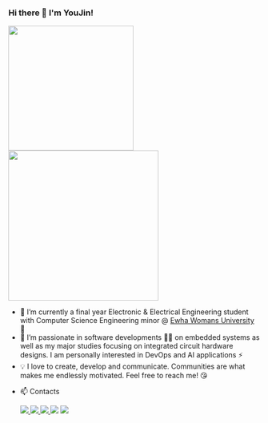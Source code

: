 ### Hi there 👋 I'm YouJin!


<p>
<!-- ![https://github.com/jung-youjin](https://user-images.githubusercontent.com/37402072/123548370-7ce3ae00-d79f-11eb-8c14-644ff3914a2f.gif) -->
   
  <img src ="https://i.pinimg.com/originals/b4/b6/d0/b4b6d0fdd1db2f90a76ce4665a4355b4.gif" height="250px" />
  <img src ="https://user-images.githubusercontent.com/37402072/124953068-c493f080-e04f-11eb-99fb-33366bb093d9.png" height="300px"/>

        

  <!--
<img src ="https://user-images.githubusercontent.com/37402072/123548370-7ce3ae00-d79f-11eb-8c14-644ff3914a2f.gif" height="175px"/>
<img src ="https://user-images.githubusercontent.com/37402072/123548757-20818e00-d7a1-11eb-8a03-bf57a7119072.gif" height="175px"/>
<img src ="https://www.google.com/url?sa=i&url=https%3A%2F%2Fwww.shacktech.co.uk%2Fblog%2F2019%2F05%2F27%2Fq-and-a-with-lee-sexton-senior-escalations-engineer%2F&psig=AOvVaw3oG_LlylVwM5Cp_cFHXEjn&ust=1625846404903000&source=images&cd=vfe&ved=0CAoQjRxqFwoTCJDd9Ins0_ECFQAAAAAdAAAAABAJ" />
<img src ="https://resources.altium.com/sites/default/files/inline-images/The-Best-Multilayer-PCB-Design-Tips-for-Circuit-Board-Layout-C.gif" />
<img src ="https://assets.lookbookspro.com/bernstein-andriulli/gs_5bc702aa-2b94-48fe-a172-05e6ac110003.gif" />
<img src ="https://resources.altium.com/sites/default/files/inline-images/High-Voltage-PCB-Design-animation.gif" />
<img src ="https://kingbright-europe.de/wp-content/uploads/2018/08/kb_platine_400px_animation.gif" />
<img src ="https://66.media.tumblr.com/2579b151ef682bee894c972c740ed6ca/0bdf9bb91a438747-74/s1280x1920/39c8fe6c3c57a0146af57ceba757a840eb066caf.gif" />
<img src ="https://i.imgur.com/CfoKeju.gif" />
<img src ="https://i.pinimg.com/originals/b4/b6/d0/b4b6d0fdd1db2f90a76ce4665a4355b4.gif" />
<img src ="https://media1.tenor.com/images/b0756ec4538bc338e1ba4d21bc11bf64/tenor.gif?itemid=12893054" />
<img src ="http://24.media.tumblr.com/6473f9823e992ba72c388b964a115d74/tumblr_n4p2tgyLjE1ttj3v1o1_r1_1280.gif" height="250px" /> 
  <img src ="https://assets.lookbookspro.com/bernstein-andriulli/gs_5bc702aa-2b94-48fe-a172-05e6ac110003.gif" height="250px"/>
-->
                                                                                        

<!-- <img src ="https://user-images.githubusercontent.com/37402072/123548578-4bb7ad80-d7a0-11eb-976e-a58987931fd9.gif" width="225px"/> -->
</p>
  
- 🔭 I’m currently a final year Electronic & Electrical Engineering student with Computer Science Engineering minor @ [Ewha Womans University](https://ewha.ac.kr) 🌸
- 🌱 I’m passionate in software developments 👩‍💻 on embedded systems as well as my major studies focusing on integrated circuit hardware designs. I am personally interested in DevOps and AI applications ⚡
- 💡 I love to create, develop and communicate. Communities are what makes me endlessly motivated. Feel free to reach me! 😘
<!-- - 🌱 I’m passionate in software developments 👩‍💻 (newbie🍀 focusing on embedded sw) as well as my major studies focusing on integrated circuit designs, digital image processing + deep learning ⚡
- 🌼 I'm also developing my skills in **tech-leadership**, making presentations, writing journals, **creative design creations**
- 💡 I love to create, develop,  -->


<!--
  <p>
  <img src="https://img.shields.io/badge/C++-00599C?style=flat-square&logo=C%2B%2B&logoColor=white"/> <img src="https://img.shields.io/badge/C-A8B9CC?style=flat-square&logo=C&logoColor=white"/> <img src ="https://img.shields.io/badge/Matlab-0076A8?style=flat-square&logo=mathworks&logoColor=white "/> <img src="https://img.shields.io/badge/Python-3776AB?style=flat-square&logo=python&logoColor=white"/> <img src="https://img.shields.io/badge/Javascript-F7DF1E?style=flat-square&logo=Javascript&logoColor=white"/>  </p> -->
  
  <!--img src="https://img.shields.io/badge/Django-092E20?style=flat-square&logo=Django&logoColor=white"/> <img src="https://img.shields.io/badge/RubyonRails-CC0000?style=flat-square&logo=Ruby-on-rails&logoColor=white"/> <img src="https://img.shields.io/badge/RaspberryPi-A22846?style=flat-square&logo=Raspberry-pi&logoColor=white"/-->
  

- 📫 Contacts
   <p>
     <a href="mailto:jungyoujin0527@gmail.com?"><img src="https://img.shields.io/badge/Gmail-EA4335?style=flat-square&logo=Gmail&logoColor=white&link=(mailto:jungyoujin0527@gmail.com?subject=Hi%YouJin,%reaching%out%to%you%from%Github!)"/> <a href="https://www.linkedin.com/in/youjinjung/"><img src="https://img.shields.io/badge/LinkedIn-0A66C2?style=flat-square&logo=LinkedIn&logoColor=white&link=https://www.linkedin.com/in/youjinjung/"/> <a href="https://www.instagram.com/_jungyoujin/"><img src="https://img.shields.io/badge/Instagram-E4405F?style=flat-square&logo=Instagram&logoColor=white&link=https://www.instagram.com/_jungyoujin/"/> <a href="https://www.facebook.com/jungyoujin0527"><img src="https://img.shields.io/badge/-Facebook-1877f2?style=flat-square&logo=facebook&logoColor=white&link=https://www.facebook.com/jungyoujin0527"/></a> <a href="https://hits.seeyoufarm.com"><img src="https://hits.seeyoufarm.com/api/count/incr/badge.svg?url=https%3A%2F%2Fgithub.com%2Fjung-youjin&count_bg=%23F39C9C&title_bg=%23555555&icon=github.svg&icon_color=%23FFFFFF&title=Hits&edge_flat=true"/></a>
   </p>

     

